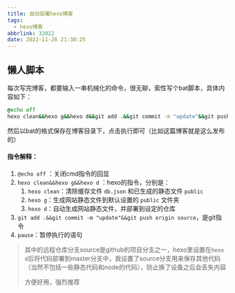 ```yaml
---
title: 自动部署hexo博客
tags:
  - hexo博客
abbrlink: 32022
date: 2022-11-26 21:30:25
---
```


## 懒人脚本

每次写完博客，都要输入一串机械化的命令，很无聊，索性写个bat脚本，具体内容如下：

```cmd
@echo off
hexo clean&&hexo g&&hexo d&&git add .&&git commit -m "update"&&git push origin source&&pause
```

然后以bat的格式保存在博客目录下，点击执行即可（比如这篇博客就是这么发布的）

#### 指令解释：

1. `@echo off` ：关闭cmd指令的回显
2. `hexo clean&&hexo g&&hexo d` ：hexo的指令，分别是：
   1. `hexo clean`：清除缓存文件 `db.json` 和已生成的静态文件 `public`
   2. `hexo g`：生成网站静态文件到默认设置的 `public` 文件夹
   3. `hexo d`：自动生成网站静态文件，并部署到设定的仓库
3. `git add .&&git commit -m "update"&&git push origin source`，是git指令
4. `pause`：暂停执行的语句



> 其中的远程仓库分支source是github的项目分支之一，hexo里设置在`hexo d`后将代码部署到master分支中，我设置了source分支用来保存其他代码（当然不包括一些静态代码和node的代码），防止换了设备之后会丢失内容
>
> 方便好用，强烈推荐